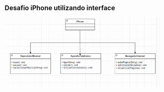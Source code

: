 ## Desafio iPhone utilizando interface

![Diagrama de Classes](./image/DiagramaDeClasse-iPhone.png)
